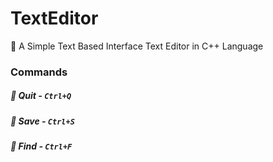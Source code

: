 # TextEditor
:page_with_curl: A Simple Text Based Interface Text Editor in C++ Language

### Commands

##### :door: Quit - `Ctrl+Q`
##### :floppy_disk: Save - `Ctrl+S`
##### :mag_right: Find - `Ctrl+F`
